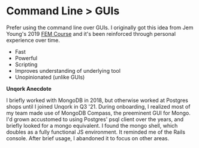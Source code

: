 # Command Line > GUIs
Prefer using the command line over GUIs. I originally got this idea from Jem Young's 2019 [FEM Course](https://frontendmasters.com/courses/fullstack-v2/) and it's been reinforced through personal experience over time.

- Fast
- Powerful
- Scripting
-  Improves understanding of underlying tool
-  Unopinionated (unlike GUIs)

**Unqork Anecdote**

I briefly worked with MongoDB in 2018, but otherwise worked at Postgres shops until I joined Unqork in Q3 '21. During onboarding, I realized most of my team made use of MongoDB Compass, the preeminent GUI for Mongo. I'd grown accustomed to using Postgres' psql client over the years, and briefly looked for a mongo equivalent. I found the mongo shell, which doubles as a fully functional JS environment. It reminded me of the Rails console. After brief usage, I abandoned it to focus on other areas.

